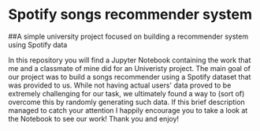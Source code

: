 # Spotify songs recommender system
##A simple university project focused on building a recommender system using Spotify data

In this repository you will find a Jupyter Notebook containing the work that me and a classmate of mine did for an Univeristy project.
The main goal of our project was to build a songs recommender using a Spotify dataset that was provided to us. While not having actual users' data proved to be extremely challenging
for our task, we ultimately found a way to (sort of) overcome this by randomly generating such data. 
If this brief description managed to catch your attention I happily encourage you to take a look at the Notebook to see our work!
Thank you and enjoy! 
